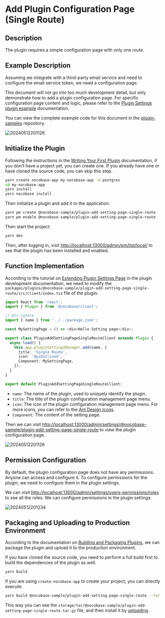 # Add Plugin Configuration Page (Single Route)

## Description

The plugin requires a simple configuration page with only one route.

## Example Description

Assuming we integrate with a third-party email service and need to configure the email service token, we need a configuration page.

This document will not go into too much development detail, but only demonstrate how to add a plugin configuration page. For specific configuration page content and logic, please refer to the [Plugin Settings plugin example](/plugin-samples/plugin-settings) documentation.

You can view the complete example code for this document in the [plugin-samples](https://github.com/nocobase/plugin-samples/tree/main/packages/plugins/%40nocobase-sample/plugin-add-setting-page-single-route) repository.

![20240512201126](https://static-docs.nocobase.com/20240512201126.png)

## Initialize the Plugin

Following the instructions in the [Writing Your First Plugin](/development/your-fisrt-plugin) documentation, if you don't have a project yet, you can create one. If you already have one or have cloned the source code, you can skip this step.

```bash
yarn create nocobase-app my-nocobase-app -d postgres
cd my-nocobase-app
yarn install
yarn nocobase install
```

Then initialize a plugin and add it to the application:

```bash
yarn pm create @nocobase-sample/plugin-add-setting-page-single-route
yarn pm enable @nocobase-sample/plugin-add-setting-page-single-route
```

Then start the project:

```bash
yarn dev
```

Then, after logging in, visit [http://localhost:13000/admin/pm/list/local/](http://localhost:13000/admin/pm/list/local/) to see that the plugin has been installed and enabled.

## Function Implementation

According to the tutorial on [Extending Plugin Settings Page](/development/client/router#extending-plugin-settings-page) in the plugin development documentation, we need to modify the `packages/plugins/@nocobase-sample/plugin-add-setting-page-single-route/src/client/index.tsx` file of the plugin:

```ts
import React from 'react';
import { Plugin } from '@nocobase/client';

// @ts-ignore
import { name } from '../../package.json';

const MySettingPage = () => <div>Hello Setting page</div>;

export class PluginAddSettingPageSingleRouteClient extends Plugin {
  async load() {
    this.app.pluginSettingsManager.add(name, {
      title: 'Single Route',
      icon: 'ApiOutlined',
      Component: MySettingPage,
    });
  }
}

export default PluginAddSettingPageSingleRouteClient;
```

- `name`: The name of the plugin, used to uniquely identify the plugin.
- `title`: The title of the plugin configuration management page menu.
- `icon`: The icon of the plugin configuration management page menu. For more icons, you can refer to the [Ant Design Icons](https://ant.design/components/icon/).
- `Component`: The content of the setting page.

Then we can visit [http://localhost:13000/admin/settings/@nocobase-sample/plugin-add-setting-page-single-route](http://localhost:13000/admin/settings/@nocobase-sample/plugin-add-setting-page-single-route) to view the plugin configuration page.

![20240512201126](https://static-docs.nocobase.com/20240512201126.png)

## Permission Configuration

By default, the plugin configuration page does not have any permissions. Anyone can access and configure it. To configure permissions for the plugin, we need to configure them in the plugin settings.

We can visit [http://localhost:13000/admin/settings/users-permissions/roles](http://localhost:13000/admin/settings/users-permissions/roles) to see all the roles. We can configure permissions in the plugin settings.

![20240512201234](https://static-docs.nocobase.com/20240512201234.png)

## Packaging and Uploading to Production Environment

According to the documentation on [Building and Packaging Plugins](/development/your-fisrt-plugin#building-and-packaging-plugins), we can package the plugin and upload it to the production environment.

If you have cloned the source code, you need to perform a full build first to build the dependencies of the plugin as well.

```bash
yarn build
```

If you are using `create-nocobase-app` to create your project, you can directly execute:

```bash
yarn build @nocobase-sample/plugin-add-setting-page-single-route --tar
```

This way you can see the `storage/tar/@nocobase-sample/plugin-add-setting-page-single-route.tar.gz` file, and then install it by [uploading](/welcome/getting-started/plugin).
